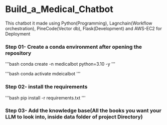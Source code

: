 # Build_a_Medical_Chatbot
This chatbot it made using Python(Programming), Lagnchain(Workflow orchestration), PineCode(Vector db), Flask(Development) and AWS-EC2 for Deployment


### Step 01- Create a conda environment after opening the repository

'''bash
conda create -n medicalbot python=3.10 -y
'''

'''bash
conda activate mdeicalbot
'''

### Step 02- install the requirements
'''bash
pip install -r requirements.txt
'''

### Step 03- Add the knowledge base(All the books you want your LLM to look into, inside data folder of project Directory)